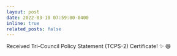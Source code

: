 ```yaml
---
layout: post
date: 2022-03-10 07:59:00-0400
inline: true
related_posts: false
---
```


Received Tri-Council Policy Statement (TCPS-2) Certificate! :sparkles: :smile:
